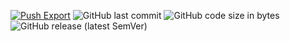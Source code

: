 [![Push Export](https://github.com/sxmxc/ghostly_whale/actions/workflows/push-export.yml/badge.svg?branch=main)](https://github.com/sxmxc/ghostly_whale/actions/workflows/push-export.yml)
![GitHub last commit](https://img.shields.io/github/last-commit/sxmxc/ghoslty_whale)
![GitHub code size in bytes](https://img.shields.io/github/languages/code-size/sxmxc/ghostly_whale)
![GitHub release (latest SemVer)](https://img.shields.io/github/v/release/sxmxc/ghostly_whale)
